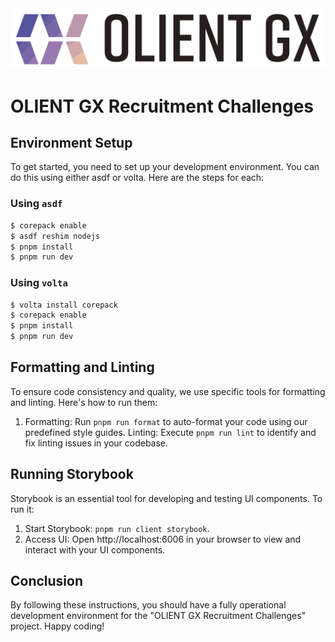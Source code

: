 <img src="public/olientgx-logo.svg" />

# OLIENT GX Recruitment Challenges

## Environment Setup

To get started, you need to set up your development environment. You can do this using either asdf or volta. Here are the steps for each:

### Using `asdf`

```sh
$ corepack enable
$ asdf reshim nodejs
$ pnpm install
$ pnpm run dev
```

### Using `volta`

```sh
$ volta install corepack
$ corepack enable
$ pnpm install
$ pnpm run dev
```

## Formatting and Linting

To ensure code consistency and quality, we use specific tools for formatting and linting. Here's how to run them:

1. Formatting: Run `pnpm run format` to auto-format your code using our predefined style guides.
Linting: Execute `pnpm run lint` to identify and fix linting issues in your codebase.

## Running Storybook

Storybook is an essential tool for developing and testing UI components. To run it:

1. Start Storybook: `pnpm run client storybook`.
2. Access UI: Open http://localhost:6006 in your browser to view and interact with your UI components.

## Conclusion

By following these instructions, you should have a fully operational development environment for the "OLIENT GX Recruitment Challenges" project. Happy coding!
